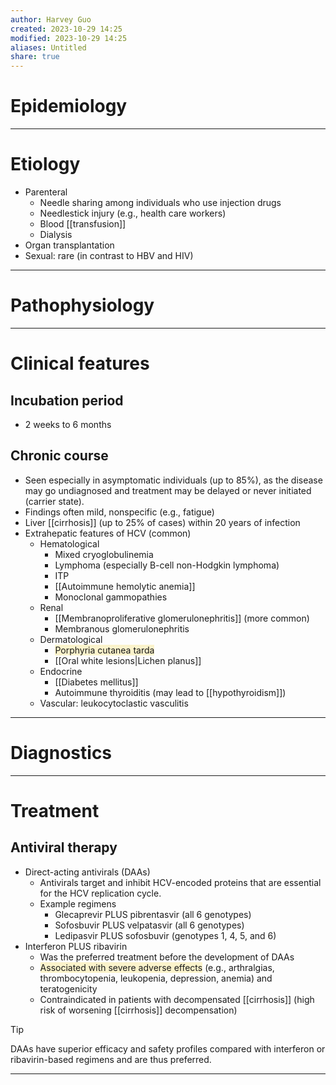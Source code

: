 ```yaml
---
author: Harvey Guo
created: 2023-10-29 14:25
modified: 2023-10-29 14:25
aliases: Untitled
share: true
---
```

# Epidemiology


---
# Etiology
- Parenteral
	- Needle sharing among individuals who use injection drugs 
	- Needlestick injury (e.g., health care workers)
	- Blood [[transfusion]]
	- Dialysis
- Organ transplantation
- Sexual: rare (in contrast to HBV and HIV)

---
# Pathophysiology


---
# Clinical features
## Incubation period
- 2 weeks to 6 months
## Chronic course
- Seen especially in asymptomatic individuals (up to 85%), as the disease may go undiagnosed and treatment may be delayed or never initiated (carrier state).
- Findings often mild, nonspecific (e.g., fatigue)
- Liver [[cirrhosis]] (up to 25% of cases) within 20 years of infection
- Extrahepatic features of HCV (common) 
	- Hematological
		- Mixed cryoglobulinemia
		- Lymphoma (especially B-cell non-Hodgkin lymphoma)
		- ITP
		- [[Autoimmune hemolytic anemia]]
		- Monoclonal gammopathies
	- Renal
		- [[Membranoproliferative glomerulonephritis]] (more common)
		- Membranous glomerulonephritis
	- Dermatological
		- <span style="background:rgba(240, 200, 0, 0.2)">Porphyria cutanea tarda</span>
		- [[Oral white lesions|Lichen planus]]
	- Endocrine
		- [[Diabetes mellitus]]
		- Autoimmune thyroiditis (may lead to [[hypothyroidism]])
	- Vascular: leukocytoclastic vasculitis

---
# Diagnostics


---
# Treatment
## Antiviral therapy
- Direct-acting antivirals (DAAs)
	- Antivirals target and inhibit HCV-encoded proteins that are essential for the HCV replication cycle.
	- Example regimens
		- Glecaprevir PLUS pibrentasvir (all 6 genotypes)
		- Sofosbuvir PLUS velpatasvir (all 6 genotypes)
		- Ledipasvir PLUS sofosbuvir (genotypes 1, 4, 5, and 6)
- Interferon PLUS ribavirin
	- Was the preferred treatment before the development of DAAs
	- <span style="background:rgba(240, 200, 0, 0.2)">Associated with severe adverse effects</span> (e.g., arthralgias, thrombocytopenia, leukopenia, depression, anemia) and teratogenicity
	- Contraindicated in patients with decompensated [[cirrhosis]] (high risk of worsening [[cirrhosis]] decompensation)

>[!tip] 
>DAAs have superior efficacy and safety profiles compared with interferon or ribavirin-based regimens and are thus preferred.

---
